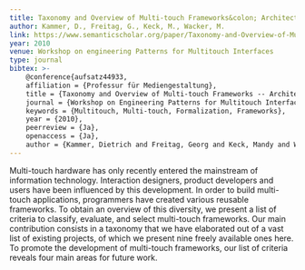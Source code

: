 ```yaml
---
title: Taxonomy and Overview of Multi-touch Frameworks&colon; Architecture, Scope and Features
author: Kammer, D., Freitag, G., Keck, M., Wacker, M.
link: https://www.semanticscholar.org/paper/Taxonomy-and-Overview-of-Multi-touch-Frameworks-%3A-%2C-Kammer-Keck/447d2b0540bfb0ea5f944581e06e715ebaa1430c
year: 2010
venue: Workshop on engineering Patterns for Multitouch Interfaces
type: journal
bibtex: >-
    @conference{aufsatz44933,
    affiliation = {Professur für Mediengestaltung},
    title = {Taxonomy and Overview of Multi-touch Frameworks -- Architecture, Scope and Features},
    journal = {Workshop on Engineering Patterns for Multitouch Interfaces},
    keywords = {Multitouch, Multi-touch, Formalization, Frameworks},
    year = {2010},
    peerreview = {Ja},
    openaccess = {Ja},
    author = {Kammer, Dietrich and Freitag, Georg and Keck, Mandy and Wacker, Markus}}
---
```

Multi-touch hardware has only recently entered the mainstream of information technology. Interaction designers, product developers and users have been influenced by this development. In order to build multi- touch applications, programmers have created various reusable frameworks. To obtain an overview of this diversity, we present a list of criteria to classify, evaluate, and select multi-touch frameworks. Our main contribution consists in a taxonomy that we have elaborated out of a vast list of existing projects, of which we present nine freely available ones here. To promote the development of multi-touch frameworks, our list of criteria reveals four main areas for future work.